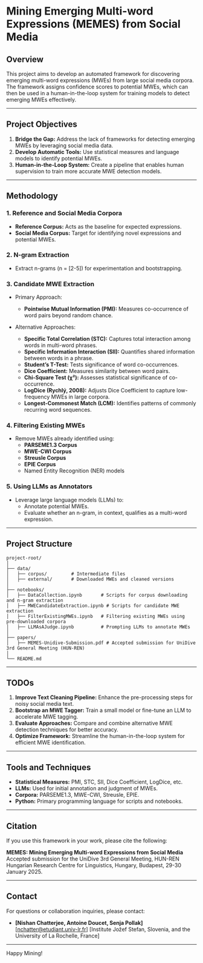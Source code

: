 # Mining Emerging Multi-word Expressions (MEMES) from Social Media

## Overview

This project aims to develop an automated framework for discovering emerging multi-word expressions (MWEs) from large social media corpora. The framework assigns confidence scores to potential MWEs, which can then be used in a human-in-the-loop system for training models to detect emerging MWEs effectively.

---

## Project Objectives

1. **Bridge the Gap:** Address the lack of frameworks for detecting emerging MWEs by leveraging social media data.
2. **Develop Automatic Tools:** Use statistical measures and language models to identify potential MWEs.
3. **Human-in-the-Loop System:** Create a pipeline that enables human supervision to train more accurate MWE detection models.

---

## Methodology

### 1. Reference and Social Media Corpora

- **Reference Corpus:** Acts as the baseline for expected expressions.
- **Social Media Corpus:** Target for identifying novel expressions and potential MWEs.

### 2. N-gram Extraction

- Extract n-grams (n = [2-5]) for experimentation and bootstrapping.

### 3. Candidate MWE Extraction

- Primary Approach:

  - **Pointwise Mutual Information (PMI):** Measures co-occurrence of word pairs beyond random chance.
- Alternative Approaches:

  - **Specific Total Correlation (STC):** Captures total interaction among words in multi-word phrases.
  - **Specific Information Interaction (SII):** Quantifies shared information between words in a phrase.
  - **Student’s T-Test:** Tests significance of word co-occurrences.
  - **Dice Coefficient:** Measures similarity between word pairs.
  - **Chi-Square Test (χ²):** Assesses statistical significance of co-occurrence.
  - **LogDice (Rychlý, 2008):** Adjusts Dice Coefficient to capture low-frequency MWEs in large corpora.
  - **Longest-Commonest Match (LCM):** Identifies patterns of commonly recurring word sequences.

### 4. Filtering Existing MWEs

- Remove MWEs already identified using:
  - **PARSEME1.3 Corpus**
  - **MWE-CWI Corpus**
  - **Streusle Corpus**
  - **EPIE Corpus**
  - Named Entity Recognition (NER) models

### 5. Using LLMs as Annotators

- Leverage large language models (LLMs) to:
  - Annotate potential MWEs.
  - Evaluate whether an n-gram, in context, qualifies as a multi-word expression.

---

## Project Structure

```
project-root/
│
├── data/
│   ├── corpus/         # Intermediate files
│   ├── external/       # Downloaded MWEs and cleaned versions
│
├── notebooks/
│   ├── DataCollection.ipynb       # Scripts for corpus downloading and n-gram extraction
│   ├── MWECandidateExtraction.ipynb # Scripts for candidate MWE extraction
│   ├── FilterExistingMWEs.ipynb   # Filtering existing MWEs using pre-downloaded corpora
│   ├── LLMAsAJudge.ipynb          # Prompting LLMs to annotate MWEs
│
├── papers/
│   ├── MEMES-Unidive-Submission.pdf # Accepted submission for UniDive 3rd General Meeting (HUN-REN)
│
└── README.md
```

---

## TODOs

1. **Improve Text Cleaning Pipeline:** Enhance the pre-processing steps for noisy social media text.
2. **Bootstrap an MWE Tagger:** Train a small model or fine-tune an LLM to accelerate MWE tagging.
3. **Evaluate Approaches:** Compare and combine alternative MWE detection techniques for better accuracy.
4. **Optimize Framework:** Streamline the human-in-the-loop system for efficient MWE identification.

---

## Tools and Techniques

- **Statistical Measures:** PMI, STC, SII, Dice Coefficient, LogDice, etc.
- **LLMs:** Used for initial annotation and judgment of MWEs.
- **Corpora:** PARSEME1.3, MWE-CWI, Streusle, EPIE.
- **Python:** Primary programming language for scripts and notebooks.

---

## Citation

If you use this framework in your work, please cite the following:

**MEMES: Mining Emerging Multi-word Expressions from Social Media**
Accepted submission for the UniDive 3rd General Meeting, HUN-REN Hungarian Research Centre for Linguistics, Hungary, Budapest, 29-30 January 2025.

---

## Contact

For questions or collaboration inquiries, please contact:

- **[Nishan Chatterjee, Antoine Doucet, Senja Pollak]**
  [[nchatter@etudiant.univ-lr.fr](mailto:nchatter@etudiant.univ-lr.fr)]
  [Institute Jožef Stefan, Slovenia, and the University of La Rochelle, France]

---

Happy Mining!
